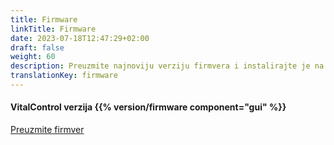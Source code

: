 ```yaml
---
title: Firmware
linkTitle: Firmware
date: 2023-07-18T12:47:29+02:00
draft: false
weight: 60
description: Preuzmite najnoviju verziju firmvera i instalirajte je na svoj VitalControl uređaj.
translationKey: firmware
---
```

#### VitalControl verzija {{% version/firmware component="gui" %}}

<a href="/download/firmware.vcu" role="button" class="btn btn-primary btn-lg">Preuzmite firmver</a>
